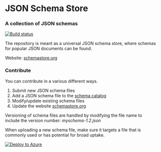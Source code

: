 # JSON Schema Store

### A collection of JSON schemas
[![Build status](https://ci.appveyor.com/api/projects/status/ab34h2jsrjfiw2xq?svg=true)](https://ci.appveyor.com/project/madskristensen/schemastore-371)

The repository is meant as a universal JSON schema store,
where schemas for popular JSON documents can be found.

Website: [schemastore.org](http://schemastore.org)

### Contribute
You can contribute in a various different ways.

1. Submit new JSON schema files
2. Add a JSON schema file to the [schema catalog](src/api/json/catalog.json)
2. Modify/update existing schema files
3. Update the website [schemastore.org](http://schemastore.org)

Versioning of schema files are handled by modifying the file name to include
the version number: *myschema-1.2.json*

When uploading a new schema file, make sure it targets a file that is commonly
used or has potential for broad uptake.

[![Deploy to Azure](http://azuredeploy.net/deploybutton.png)](https://azuredeploy.net/)
